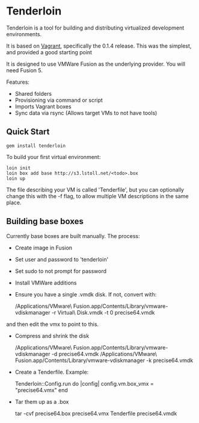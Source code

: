 # Tenderloin

Tenderloin is a tool for building and distributing virtualized development environments.

It is based on [Vagrant](http://vagrantup.com), specifically the 0.1.4 release. This was
the simplest, and provided a good starting point

It is designed to use VMWare Fusion as the underlying provider. You will need Fusion 5.

Features:

* Shared folders
* Provisioning via command or script
* Imports Vagrant boxes
* Sync data via rsync (Allows target VMs to not have tools)

## Quick Start

    gem install tenderloin

To build your first virtual environment:

    loin init
    loin box add base http://s3.lstoll.net/<todo>.box
    loin up

The file describing your VM is called 'Tenderfile', but you can optionally change this with
the -f flag, to allow multiple VM descriptions in the same place.

## Building base boxes

Currently base boxes are built manually. The process:

* Create image in Fusion
* Set user and password to 'tenderloin'
* Set sudo to not prompt for password
* Install VMWare additions
* Ensure you have a single .vmdk disk. If not, convert with:

    /Applications/VMware\ Fusion.app/Contents/Library/vmware-vdiskmanager -r Virtual\ Disk.vmdk -t 0 precise64.vmdk

and then edit the vmx to point to this.

* Compress and shrink the disk

    /Applications/VMware\ Fusion.app/Contents/Library/vmware-vdiskmanager -d precise64.vmdk
    /Applications/VMware\ Fusion.app/Contents/Library/vmware-vdiskmanager -k precise64.vmdk

* Create a Tenderfile. Example:

    Tenderloin::Config.run do |config|
        config.vm.box_vmx = "precise64.vmx"
    end

* Tar them up as a .box

    tar -cvf precise64.box precise64.vmx Tenderfile precise64.vmdk
